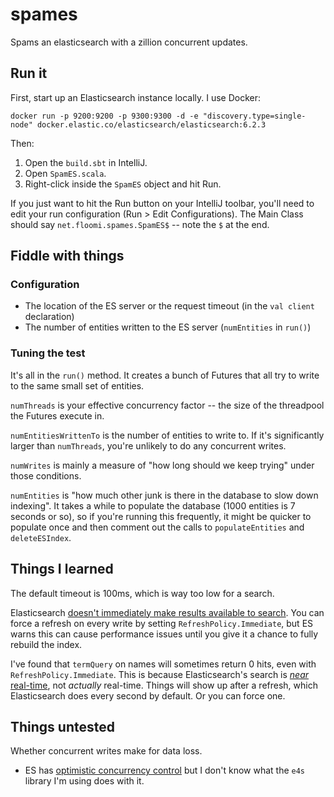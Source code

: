# spames
Spams an elasticsearch with a zillion concurrent updates.

## Run it

First, start up an Elasticsearch instance locally. I use Docker:

```
docker run -p 9200:9200 -p 9300:9300 -d -e "discovery.type=single-node" docker.elastic.co/elasticsearch/elasticsearch:6.2.3
```

Then:

1. Open the `build.sbt` in IntelliJ.
2. Open `SpamES.scala`.
3. Right-click inside the `SpamES` object and hit Run.

If you just want to hit the Run button on your IntelliJ toolbar, you'll need to edit your run configuration (Run > Edit Configurations). The Main Class should say `net.floomi.spames.SpamES$` -- note the `$` at the end.

## Fiddle with things

### Configuration

* The location of the ES server or the request timeout (in the `val client` declaration)
* The number of entities written to the ES server (`numEntities` in `run()`)

### Tuning the test

It's all in the `run()` method. It creates a bunch of Futures that all try to write to the same small set of entities.

`numThreads` is your effective concurrency factor -- the size of the threadpool the Futures execute in.

`numEntitiesWrittenTo` is the number of entities to write to. If it's significantly larger than `numThreads`, you're unlikely to do any concurrent writes.

`numWrites` is mainly a measure of "how long should we keep trying" under those conditions.

`numEntities` is "how much other junk is there in the database to slow down indexing". It takes a while to populate the database (1000 entities is 7 seconds or so), so if you're running this frequently, it might be quicker to populate once and then comment out the calls to `populateEntities` and `deleteESIndex`. 

## Things I learned

The default timeout is 100ms, which is way too low for a search.

Elasticsearch [doesn't immediately make results available to search](https://www.elastic.co/guide/en/elasticsearch/reference/current/docs-refresh.html). You can force a refresh on every write by setting `RefreshPolicy.Immediate`, but ES warns this can cause performance issues until you give it a chance to fully rebuild the index.

I've found that `termQuery` on names will sometimes return 0 hits, even with `RefreshPolicy.Immediate`. This is because Elasticsearch's search is [_near_ real-time](https://www.elastic.co/guide/en/elasticsearch/guide/current/near-real-time.html), not _actually_ real-time. Things will show up after a refresh, which Elasticsearch does every second by default. Or you can force one.

## Things untested

Whether concurrent writes make for data loss.
* ES has [optimistic concurrency control](https://www.elastic.co/guide/en/elasticsearch/guide/current/optimistic-concurrency-control.html) but I don't know what the `e4s` library I'm using does with it.

